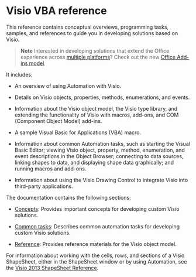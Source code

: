 
# Visio VBA reference

This reference contains conceptual overviews, programming tasks, samples, and references to guide you in developing solutions based on Visio.

 >**Note**  Interested in developing solutions that extend the Office experience across [multiple platforms](https://dev.office.com/add-in-availability)? Check out the new [Office Add-ins model](http://dev.office.com/docs/add-ins/overview/office-add-ins).

It includes:


- An overview of using Automation with Visio.
    
- Details on Visio objects, properties, methods, enumerations, and events.
    
- Information about the Visio object model, the Visio type library, and extending the functionality of Visio with macros, add-ons, and COM (Component Object Model) add-ins.
    
- A sample Visual Basic for Applications (VBA) macro.
    
- Information about common Automation tasks, such as starting the Visual Basic Editor; viewing Visio object, property, method, enumeration, and event descriptions in the Object Browser; connecting to data sources, linking shapes to data, and displaying shape data graphically; and running macros and add-ons.
    
- Information about using the Visio Drawing Control to integrate Visio into third-party applications.
    

The documentation contains the following sections:


-  [Concepts](dd3742ff-6753-11b5-dbbc-cc6ff467146f.md): Provides important concepts for developing custom Visio solutions.
    
-  [Common tasks](f17c4b87-fdfc-74f1-ccdb-6d56056fb3d8.md): Describes common automation tasks for developing custom Visio solutions.
    
-  [Reference](166b707a-a5bf-42ae-7741-8ceb8a0ecfcc.md): Provides reference materials for the Visio object model.
    
For information about working with the cells, rows, and sections of a Visio ShapeSheet, either in the ShapeSheet window or by using Automation, see the  [Visio 2013 ShapeSheet Reference](http://msdn.microsoft.com/library/ca06502c-884c-c1ad-d2c9-31f2b2b30ae5%28Office.15%29.aspx).
